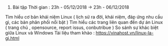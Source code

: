 1. Bài tập
Thời gian : 23h - 05/12/2018 -> 23h - 06/12/2018

Tìm hiểu cơ bản khái niệm Linux ( lịch sử ra đời, khái niệm, đáp ứng nhu cầu gì, các bản phân phối nổi bật )
Tìm hiểu các trang liên quan đến dự án Linux ( trang chủ , opensource, report issus, conbutribue )
So sánh sự khác biệt giữa Linux và Windows
Tài liệu tham khảo : https://vinahost.vn/linux-la-gi.html
